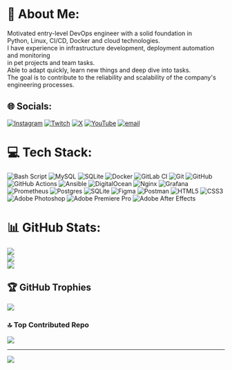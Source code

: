 # 💫 About Me:
Motivated entry-level DevOps engineer with a solid foundation in<br>Python, Linux, CI/CD, Docker and cloud technologies.<br>I have experience in infrastructure development, deployment automation and monitoring<br>in pet projects and team tasks.<br>Able to adapt quickly, learn new things and deep dive into tasks.<br>The goal is to contribute to the reliability and scalability of the company's <br>engineering processes.


## 🌐 Socials:
[![Instagram](https://img.shields.io/badge/Instagram-%23E4405F.svg?logo=Instagram&logoColor=white)](https://instagram.com/gr33njj) [![Twitch](https://img.shields.io/badge/Twitch-%239146FF.svg?logo=Twitch&logoColor=white)](https://twitch.tv/gr33njj) [![X](https://img.shields.io/badge/X-black.svg?logo=X&logoColor=white)](https://x.com/stockytiger) [![YouTube](https://img.shields.io/badge/YouTube-%23FF0000.svg?logo=YouTube&logoColor=white)](https://youtube.com/@ДанилГлухончук) [![email](https://img.shields.io/badge/Email-D14836?logo=gmail&logoColor=white)](mailto:jj.gr33nrec@gmail.com) 

# 💻 Tech Stack:
![Bash Script](https://img.shields.io/badge/bash_script-%23121011.svg?style=for-the-badge&logo=gnu-bash&logoColor=white) ![MySQL](https://img.shields.io/badge/mysql-4479A1.svg?style=for-the-badge&logo=mysql&logoColor=white) ![SQLite](https://img.shields.io/badge/sqlite-%2307405e.svg?style=for-the-badge&logo=sqlite&logoColor=white) ![Docker](https://img.shields.io/badge/docker-%230db7ed.svg?style=for-the-badge&logo=docker&logoColor=white) ![GitLab CI](https://img.shields.io/badge/gitlab%20CI-%23181717.svg?style=for-the-badge&logo=gitlab&logoColor=white) ![Git](https://img.shields.io/badge/git-%23F05033.svg?style=for-the-badge&logo=git&logoColor=white) ![GitHub](https://img.shields.io/badge/github-%23121011.svg?style=for-the-badge&logo=github&logoColor=white) ![GitHub Actions](https://img.shields.io/badge/github%20actions-%232671E5.svg?style=for-the-badge&logo=githubactions&logoColor=white) ![Ansible](https://img.shields.io/badge/ansible-%231A1918.svg?style=for-the-badge&logo=ansible&logoColor=white) ![DigitalOcean](https://img.shields.io/badge/DigitalOcean-%230167ff.svg?style=for-the-badge&logo=digitalOcean&logoColor=white) ![Nginx](https://img.shields.io/badge/nginx-%23009639.svg?style=for-the-badge&logo=nginx&logoColor=white) ![Grafana](https://img.shields.io/badge/grafana-%23F46800.svg?style=for-the-badge&logo=grafana&logoColor=white) ![Prometheus](https://img.shields.io/badge/Prometheus-E6522C?style=for-the-badge&logo=Prometheus&logoColor=white) ![Postgres](https://img.shields.io/badge/postgres-%23316192.svg?style=for-the-badge&logo=postgresql&logoColor=white) ![SQLite](https://img.shields.io/badge/sqlite-%2307405e.svg?style=for-the-badge&logo=sqlite&logoColor=white) ![Figma](https://img.shields.io/badge/figma-%23F24E1E.svg?style=for-the-badge&logo=figma&logoColor=white) ![Postman](https://img.shields.io/badge/Postman-FF6C37?style=for-the-badge&logo=postman&logoColor=white) ![HTML5](https://img.shields.io/badge/html5-%23E34F26.svg?style=for-the-badge&logo=html5&logoColor=white) ![CSS3](https://img.shields.io/badge/css3-%231572B6.svg?style=for-the-badge&logo=css3&logoColor=white) ![Adobe Photoshop](https://img.shields.io/badge/adobe%20photoshop-%2331A8FF.svg?style=for-the-badge&logo=adobe%20photoshop&logoColor=white) ![Adobe Premiere Pro](https://img.shields.io/badge/Adobe%20Premiere%20Pro-9999FF.svg?style=for-the-badge&logo=Adobe%20Premiere%20Pro&logoColor=white) ![Adobe After Effects](https://img.shields.io/badge/Adobe%20After%20Effects-9999FF.svg?style=for-the-badge&logo=Adobe%20After%20Effects&logoColor=white)
# 📊 GitHub Stats:
![](https://github-readme-stats.vercel.app/api?username=gr33njj&theme=aura&hide_border=false&include_all_commits=false&count_private=false)<br/>
![](https://nirzak-streak-stats.vercel.app/?user=gr33njj&theme=aura&hide_border=false)<br/>
![](https://github-readme-stats.vercel.app/api/top-langs/?username=gr33njj&theme=aura&hide_border=false&include_all_commits=false&count_private=false&layout=compact)

## 🏆 GitHub Trophies
![](https://github-profile-trophy.vercel.app/?username=gr33njj&theme=blueberry&no-frame=false&no-bg=true&margin-w=4)

### 🔝 Top Contributed Repo
![](https://github-contributor-stats.vercel.app/api?username=gr33njj&limit=5&theme=dark&combine_all_yearly_contributions=true)

---
[![](https://visitcount.itsvg.in/api?id=gr33njj&icon=0&color=0)](https://visitcount.itsvg.in)

<!-- Proudly created with GPRM ( https://gprm.itsvg.in ) -->
